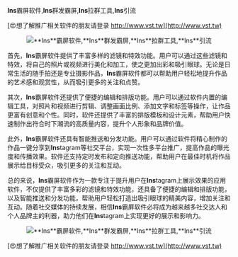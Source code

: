 **Ins**霸屏软件,**Ins**群发霸屏,**Ins**拉群工具,**Ins**引流

[😍想了解推广相关软件的朋友请登录 http://www.vst.tw](http://www.vst.tw)

 <center><img src="https://vst.tw/MP4/tuiguang/png/1.png" alt="**Ins**霸屏软件,**Ins**群发霸屏,**Ins**拉群工具,**Ins**引流"></center>

首先，**Ins**霸屏软件提供了丰富多样的滤镜和特效功能。用户可以通过这些滤镜和特效，将自己的照片或视频进行美化和加工，使之更加出彩和吸引眼球。无论是日常生活的随手拍还是专业摄影作品，**Ins**霸屏软件都可以帮助用户轻松地提升作品的艺术感和观赏性，从而吸引更多的关注和点赞。

其次，**Ins**霸屏软件还提供了便捷的编辑和排版功能。用户可以通过软件内置的编辑工具，对照片和视频进行剪辑、调整画面比例、添加文字和标签等操作，让作品更富有创意和个性。同时，软件还提供了丰富的排版模板和设计元素，帮助用户快速制作出符合时下潮流的高质量内容，提升个人形象和品牌价值。

此外，**Ins**霸屏软件还具有智能推送和分发功能。用户可以通过软件将精心制作的作品一键分享到**Ins**tagram等社交平台，实现一次性多平台推广，提高作品的曝光度和传播效果。软件还支持定时发布和定向推送功能，帮助用户在最佳时机将作品展示给目标受众，吸引更多的关注和互动。

总的来说，**Ins**霸屏软件作为一款专注于提升用户在**Ins**tagram上展示效果的应用软件，不仅提供了丰富多彩的滤镜和特效功能，还具备了便捷的编辑和排版功能，以及智能推送和分发功能，帮助用户轻松打造出吸引眼球的精美内容，增加关注和互动。随着社交媒体的持续发展，相信**Ins**霸屏软件必将成为越来越多社交达人和个人品牌主的利器，助力他们在**Ins**tagram上实现更好的展示和影响力。

 <center><img src="https://vst.tw/MP4/tuiguang/png/5.png" alt="**Ins**霸屏软件,**Ins**群发霸屏,**Ins**拉群工具,**Ins**引流"></center>

[😍想了解推广相关软件的朋友请登录 http://www.vst.tw](http://www.vst.tw)



